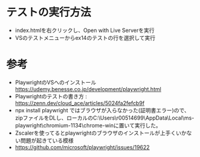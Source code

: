 # テストの実行方法

- index.htmlを右クリックし、Open with Live Serverを実行
- VSのテストメニューからex14のテストの行を選択して実行

# 参考

- PlaywrightのVSへのインストール
  https://udemy.benesse.co.jp/development/playwright.html
- Playwrightのテストの書き方 :
  https://zenn.dev/cloud_ace/articles/5024fa2fefcb9f
- npx install playwright ではブラウザが入らなかった(証明書エラー)ので、zipファイルをDLし、ローカルのC:\Users\r00514699\AppData\Local\ms-playwright\chromium-1134\chrome-winに置いて実行した。
- Zscalerを使ってるとplaywrightのブラウザのインストールが上手くいかない問題が起きている模様
- https://github.com/microsoft/playwright/issues/19622

